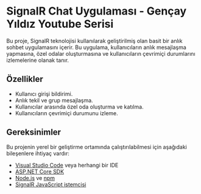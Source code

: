 # SignalR Chat Uygulaması - Gençay Yıldız Youtube Serisi

Bu proje, SignalR teknolojisi kullanılarak geliştirilmiş olan basit bir anlık sohbet uygulamasını içerir. Bu uygulama, kullanıcıların anlık mesajlaşma yapmasına, özel odalar oluşturmasına ve kullanıcıların çevrimiçi durumlarını izlemelerine olanak tanır.

## Özellikler

- Kullanıcı girişi bildirimi.
- Anlık tekil ve grup mesajlaşma.
- Kullanıcılar arasında özel oda oluşturma ve katılma.
- Kullanıcıların çevrimiçi durumunu izleme.

## Gereksinimler

Bu projenin yerel bir geliştirme ortamında çalıştırılabilmesi için aşağıdaki bileşenlere ihtiyaç vardır:

- [Visual Studio Code](https://code.visualstudio.com/) veya herhangi bir IDE
- [ASP.NET Core SDK](https://dotnet.microsoft.com/download)
- [Node.js](https://nodejs.org/) ve [npm](https://www.npmjs.com/)
- [SignalR JavaScript istemcisi](https://docs.microsoft.com/en-us/aspnet/core/signalr/javascript-client)
